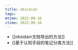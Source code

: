 ```yaml
---
title: obsidian
tags: 
mtime: 2022-09-16
ctime: 2022-09-16
---
```


- [[obsidain文档导出的方法]]
- [[基于认知手段的笔记分类方法]]
